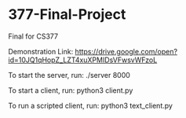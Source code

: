 # 377-Final-Project
Final for CS377

Demonstration Link:
https://drive.google.com/open?id=10JQ1qHopZ_LZT4xuXPMIDsVFwsvWFzoL

To start the server, run:
./server 8000

To start a client, run:
python3 client.py

To run a scripted client, run:
python3 text_client.py <script path>

Our Creativity component was creating a custom console program (cconsole.py) that allows
the user to type and send messages while messages are coming in. In a normal terminal,
when data is printed to the screen while the user is typing, their message is cleared,
which is undesirable in an instant messaging application. We also added colors to our
outputs to make them more readable and nice-looking.